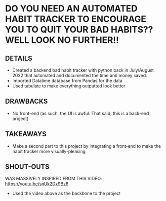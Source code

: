 # DO YOU NEED AN AUTOMATED HABIT TRACKER TO ENCOURAGE YOU TO QUIT YOUR BAD HABITS?? WELL LOOK NO FURTHER!! 

## DETAILS
- Created a backend bad habit tracker with python back in July/August 2022 that automated and documented the time and money saved.
- Imported Datatime database from Pandas for the data
- Used tabulate to make everything outputted look better

## DRAWBACKS
- No front-end (as such, the UI is awful. That said, this is a back-end project)

## TAKEAWAYS
- Make a second part to this project by integrating a front-end to make the habit tracker more visually-pleasing

## SHOUT-OUTS
WAS MASSIVELY INSPIRED FROM THIS VIDEO: https://youtu.be/snUk2Dx9Bz8
- Used the video above as the backbone to the project
